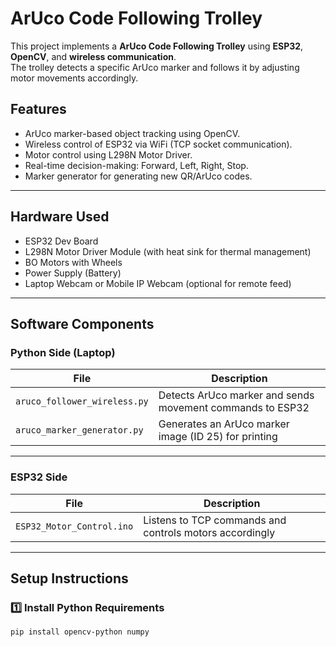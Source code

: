 # ArUco Code Following Trolley

This project implements a **ArUco Code Following Trolley** using **ESP32**, **OpenCV**, and **wireless communication**.  
The trolley detects a specific ArUco marker and follows it by adjusting motor movements accordingly.

## Features

- ArUco marker-based object tracking using OpenCV.
- Wireless control of ESP32 via WiFi (TCP socket communication).
- Motor control using L298N Motor Driver.
- Real-time decision-making: Forward, Left, Right, Stop.
- Marker generator for generating new QR/ArUco codes.

---

## Hardware Used

- ESP32 Dev Board
- L298N Motor Driver Module (with heat sink for thermal management)
- BO Motors with Wheels
- Power Supply (Battery)
- Laptop Webcam or Mobile IP Webcam (optional for remote feed)

---

## Software Components

### Python Side (Laptop)

| File | Description |
|---|---|
| `aruco_follower_wireless.py` | Detects ArUco marker and sends movement commands to ESP32 |
| `aruco_marker_generator.py` | Generates an ArUco marker image (ID 25) for printing |

---

### ESP32 Side

| File | Description |
|---|---|
| `ESP32_Motor_Control.ino` | Listens to TCP commands and controls motors accordingly |

---

## Setup Instructions

### 1️⃣ Install Python Requirements

```bash
pip install opencv-python numpy
